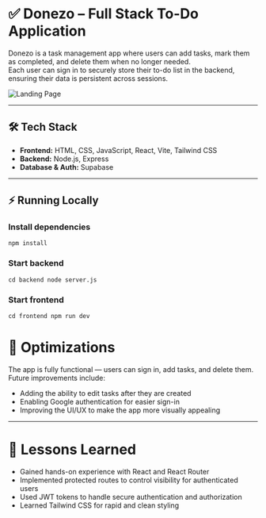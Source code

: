 # ✅ Donezo – Full Stack To-Do Application  

Donezo is a task management app where users can add tasks, mark them as completed, and delete them when no longer needed.  
Each user can sign in to securely store their to-do list in the backend, ensuring their data is persistent across sessions.  

![Landing Page](images/landingpage.JPG)  

---

## 🛠 Tech Stack  

- **Frontend:** HTML, CSS, JavaScript, React, Vite, Tailwind CSS  
- **Backend:** Node.js, Express  
- **Database & Auth:** Supabase  

---

## ⚡ Running Locally  


### Install dependencies
`npm install`

### Start backend
`cd backend
node server.js`

### Start frontend
`cd frontend
npm run dev`

# 🚀 Optimizations

The app is fully functional — users can sign in, add tasks, and delete them.  
Future improvements include:

- Adding the ability to edit tasks after they are created  
- Enabling Google authentication for easier sign-in  
- Improving the UI/UX to make the app more visually appealing  

---

# 📖 Lessons Learned

- Gained hands-on experience with React and React Router  
- Implemented protected routes to control visibility for authenticated users  
- Used JWT tokens to handle secure authentication and authorization  
- Learned Tailwind CSS for rapid and clean styling  



